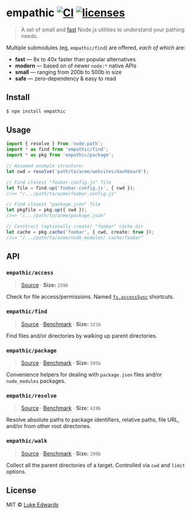 # empathic [![CI](https://github.com/lukeed/empathic/workflows/CI/badge.svg)](https://github.com/lukeed/empathic/actions?query=workflow%3ACI) [![licenses](https://licenses.dev/b/npm/empathic)](https://licenses.dev/npm/empathic)

> A set of small and [fast](/benchmarks.md) Node.js utilities to understand your pathing needs.

Multiple submodules (eg, `empathic/find`) are offered, _each of which_ are:

* **fast** — 8x to 40x faster than popular alternatives
* **modern** — based on of newer `node:*` native APIs
* **small** — ranging from 200b to 500b in size
* **safe** — zero-dependency & easy to read

## Install

```sh
$ npm install empathic
```

## Usage

```ts
import { resolve } from 'node:path';
import * as find from 'empathic/find';
import * as pkg from 'empathic/package';

// Assumed example structure:
let cwd = resolve('path/to/acme/websites/dashboard');

// Find closest "foobar.config.js" file
let file = find.up('foobar.config.js', { cwd });
//=> "/.../path/to/acme/foobar.config.js"

// Find closest "package.json" file
let pkgfile = pkg.up({ cwd });
//=> "/.../path/to/acme/package.json"

// Construct (optionally create) "foobar" cache dir
let cache = pkg.cache('foobar', { cwd, create: true });
//=> "/.../path/to/acme/node_modules/.cache/foobar"
```

## API

### `empathic/access`

> [Source](/src/access.ts) · **Size:** `259b`

Check for file access/permissions. Named [`fs.accessSync`](https://nodejs.org/docs/latest/api/fs.html#fsaccesssyncpath-mode) shortcuts.

### `empathic/find`

> [Source](/main/src/find.ts) · [Benchmark](/benchmarks.md#find) · **Size:** `321b`

Find files and/or directories by walking up parent directories.

### `empathic/package`

> [Source](/src/package.ts) · [Benchmark](/benchmarks.md#package) · **Size:** `505b`

Convenience helpers for dealing with `package.json` files and/or `node_modules` packages.

### `empathic/resolve`

> [Source](/src/resolve.ts) · [Benchmark](/benchmarks.md#resolve) · **Size:** `419b`

Resolve absolute paths to package identifiers, relative paths, file URL, and/or from other root directories.

### `empathic/walk`

> [Source](/src/walk.ts) · [Benchmark](/benchmarks.md#walk) · **Size:** `209b`

Collect all the parent directories of a target. Controlled via `cwd` and `limit` options.


## License

MIT © [Luke Edwards](https://lukeed.com)
